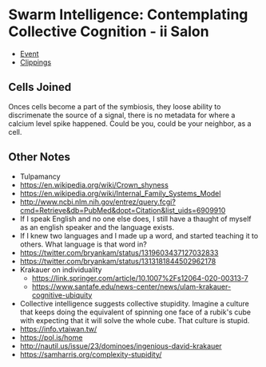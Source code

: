 # Swarm Intelligence: Contemplating Collective Cognition - ii Salon

- [Event](https://www.eventbrite.co.uk/e/swarm-intelligence-contemplating-collective-cognition-ii-salon-tickets-125346305173?utm_source=eventbrite&utm_medium=email&utm_campaign=reminder_attendees_48hour_email&utm_term=eventname&ref=eemaileventremind)
- [Clippings](https://garden.joshpress.net/clippings/282)

## Cells Joined

Onces cells become a part of the symbiosis, they loose ability to discrimenate the source of a signal, there is no metadata for where a calcium level spike happened. Could be you, could be your neighbor, as a cell.

## Other Notes

- Tulpamancy
- https://en.wikipedia.org/wiki/Crown_shyness
- https://en.wikipedia.org/wiki/Internal_Family_Systems_Model
- http://www.ncbi.nlm.nih.gov/entrez/query.fcgi?cmd=Retrieve&db=PubMed&dopt=Citation&list_uids=6909910
- If I speak English and no one else does, I still have a thaught of myself as an english speaker and the language exists.
- If I knew two languages and I made up a word, and started teaching it to others. What language is that word in?
- https://twitter.com/bryankam/status/1319603437127032833
- https://twitter.com/bryankam/status/1313181844502962178
- Krakauer on individuality
  - https://link.springer.com/article/10.1007%2Fs12064-020-00313-7
  - https://www.santafe.edu/news-center/news/ulam-krakauer-cognitive-ubiquity 
- Collective intelligence suggests collective stupidity. Imagine a culture that keeps doing the equivalent of spinning one face of a rubik's cube with expecting that it will solve the whole cube. That culture is stupid.
- https://info.vtaiwan.tw/
- https://pol.is/home
- http://nautil.us/issue/23/dominoes/ingenious-david-krakauer
- https://samharris.org/complexity-stupidity/